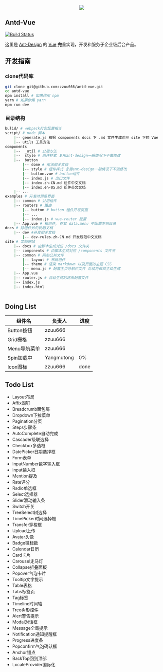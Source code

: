 <div align="center">
  <img src="./icon.svg">
</div>

## Antd-Vue
[![Build Status](https://travis-ci.org/zzuu666/antue.svg?branch=master)](https://travis-ci.org/zzuu666/antue)

这里是 [Ant-Design](https://ant.design/index-cn) 的 [Vue](https://vuejs.org/) **完全**实现，开发和服务于企业级后台产品。

## 开发指南
### clone代码库
``` bash
git clone git@github.com:zzuu666/antd-vue.git
cd antd-vue
npm install # 如果你用 npm 
yarn # 如果你用 yarn
npm run dev
```

### 目录结构
``` bash
bulid/ # webpack打包配置相关
script/ # node 脚本
	|-- generate.js 根据 components docs 下 .md 文件生成对应 site 下的 Vue 组件
	|-- utils 工具方法
components
	|--  _util # 公用方法
	|--  style # 组件样式 复用ant-design一般情况下不做修改
	|--  button
		|-- dome # 用法相关文档
		|-- style # 组件样式 复用ant-design一般情况下不做修改
		|-- button.vue # button组件
		|-- index.js # 出口文件
		|-- index.zh-CN.md 组件中文文档
		|-- index.en-US.md 组件英文文档
	|-- ...
examples # 开发时预览界面
	|-- common # 公用组件
	|-- routers # 路由
		|-- button # button 组件开发页面
		|-- ...
		|-- index.js # vue-router 配置
	|-- App.vue # 根组件, 在其 data.menu 中配置左侧目录
docs # 除组件外的说明文档
	|-- dev #开发相关文档
		|-- dev-rules.zh-CN.md 开发规范中文文档
site # 文档网站
	|-- docs # 由脚本生成对应 /docs 文件夹
	|-- components # 由脚本生成对应 /components 文件夹
	|-- common # 网站公共文件
		|-- layout # 布局组件
		|-- theme # 渲染 markdown 以及页面的主题 CSS
		|-- menu.js # 配置主页导航栏文件 后续将做成主动生成
	|-- App.vue 
	|-- router.js # 自动生成的路由配置文件
	|-- index.js
	|-- index.html 
		 
```

## Doing List
组件名|负责人|进度
---|---|---
Button按钮|zzuu666|
Grid栅格| zzuu666
Menu导航菜单| zzuu666
Spin加载中 | Yangmutong | 0%
Icon图标 | zzuu666 | done

## Todo List
+ Layout布局
+ Affix固钉
+ Breadcrumb面包屑
+ Dropdown下拉菜单
+ Pagination分页
+ Steps步骤条
+ AutoComplete自动完成
+ Cascader级联选择
+ Checkbox多选框
+ DatePicker日期选择框
+ Form表单
+ InputNumber数字输入框
+ Input输入框
+ Mention提及
+ Rate评分
+ Radio单选框
+ Select选择器
+ Slider滑动输入条
+ Switch开关
+ TreeSelect树选择
+ TimePicker时间选择框
+ Transfer穿梭框
+ Upload上传
+ Avatar头像
+ Badge徽标数
+ Calendar日历
+ Card卡片
+ Carousel走马灯
+ Collapse折叠面板
+ Popover气泡卡片
+ Tooltip文字提示
+ Table表格
+ Tabs标签页
+ Tag标签
+ Timeline时间轴
+ Tree树形控件
+ Alert警告提示
+ Modal对话框
+ Message全局提示
+ Notification通知提醒框
+ Progress进度条
+ Popconfirm气泡确认框
+ Anchor锚点
+ BackTop回到顶部
+ LocaleProvider国际化

